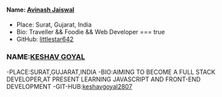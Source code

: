 #### Name: [Avinash Jaiswal](https://github.com/littlestar642)
 - Place: Surat, Gujarat, India
 - Bio: Traveller && Foodie && Web Developer === true
 - GitHub: [littlestar642](https://github.com/littlestar642)

 ### NAME:[KESHAV GOYAL](https://github.com/keshavgoyal2807)
 -PLACE:SURAT,GUJARAT,INDIA
 -BIO:AIMING TO BECOME A FULL STACK DEVELOPER,AT PRESENT LEARNING JAVASCRIPT AND FRONT-END DEVELOPMENT
 -GIT-HUB:[keshavgoyal2807](https://github.com/keshavgoyal2807)
